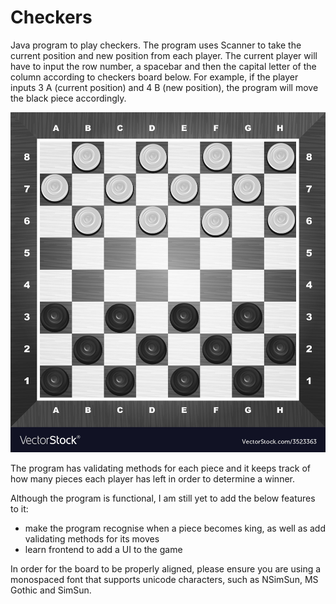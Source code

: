 # Checkers
Java program to play checkers. The program uses Scanner to take the current position and new position from each player. The current player will have to input the row number, a spacebar and then the capital letter of the column according to checkers board below. For example, if the player inputs 3 A (current position) and 4 B (new position), the program will move the black piece accordingly.

![checkers-board.jpg](image%2Fcheckers-board.jpg)

The program has validating methods for each piece and it keeps track of how many pieces each player has left in order to determine a winner.

Although the program is functional, I am still yet to add the below features to it:
- make the program recognise when a piece becomes king, as well as add validating methods for its moves
- learn frontend to add a UI to the game

In order for the board to be properly aligned, please ensure you are using a monospaced font that supports unicode characters, such as NSimSun, MS Gothic and SimSun.

